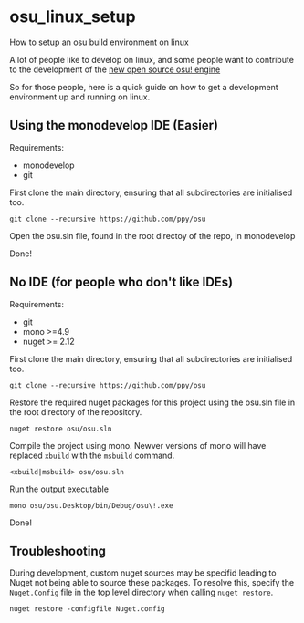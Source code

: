# osu_linux_setup
How to setup an osu build environment on linux

A lot of people like to develop on linux, and some people want to contribute to the development of the [new open source osu! engine](http://github.com/ppy/osu)

So for those people, here is a quick guide on how to get a development environment up and running on linux.

## Using the monodevelop IDE (Easier)

Requirements:
* monodevelop
* git

First clone the main directory, ensuring that all subdirectories are initialised too.
```
git clone --recursive https://github.com/ppy/osu
```

Open the osu.sln file, found in the root directoy of the repo, in monodevelop

Done!

## No IDE (for people who don't like IDEs)

Requirements:
* git
* mono >=4.9
* nuget >= 2.12

First clone the main directory, ensuring that all subdirectories are initialised too.
```
git clone --recursive https://github.com/ppy/osu
```

Restore the required nuget packages for this project using the osu.sln file in the root directory of the repository.
```
nuget restore osu/osu.sln
```

Compile the project using mono. Newver versions of mono will have replaced `xbuild` with the  `msbuild` command.
```
<xbuild|msbuild> osu/osu.sln
```

Run the output executable
```
mono osu/osu.Desktop/bin/Debug/osu\!.exe
```

Done!

## Troubleshooting

During development, custom nuget sources may be specifid leading to Nuget not being able to source these packages. To resolve this, specify the `Nuget.Config` file in the top level directory when calling `nuget restore`.
 ```
 nuget restore -configfile Nuget.config
 ```
